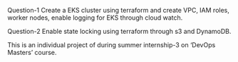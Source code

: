 Question-1
Create a EKS cluster using terraform and create VPC, IAM roles, worker nodes, enable logging for EKS through cloud watch.

Question-2
Enable state locking using terraform through s3 and DynamoDB.

This is an individual project of during summer internship-3 on ‘DevOps Masters’ course.
